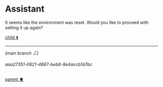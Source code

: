 # Assistant

It seems like the environment was reset. Would you like to proceed with setting it up again?

[child ⬇️](#aaa27351-0621-4867-beb6-8e4accb1d7bc)

---

(main branch ⎇)
###### aaa27351-0621-4867-beb6-8e4accb1d7bc
[parent ⬆️](#3cda29e0-ae89-45d7-8c5b-f70dadb62b36)
